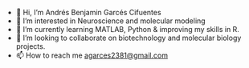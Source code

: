 - 👋 Hi, I’m Andrés Benjamin Garcés Cifuentes
- 👀 I’m interested in  Neuroscience and molecular modeling
- 🌱 I’m currently learning MATLAB, Python & improving my skills in R.
- 💞️ I’m looking to collaborate on biotechnology and molecular biology projects.
- 📫 How to reach me agarces2381@gmail.com

<!---
CharlesDexterW/CharlesDexterW is a ✨ special ✨ repository because its `README.md` (this file) appears on your GitHub profile.
You can click the Preview link to take a look at your changes.
--->
